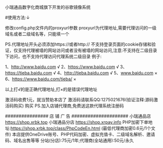 小瑞通品数字化商城旗下开发的谷歌镜像系统

#使用方法:↓

修改config.php文件内的proxyurl参数
proxyurl为代理地址,需要代理访问的一级域名或者二级域名等，只能填一个

PS.代理地址开头必须添加https://或者http://
不支持登录页面的cookie存储和验证，仅支持代理被墙的网站访问或者没有被墙的网站访问,注意:不支持在二级目录下访问，也不支持代理访问代理系统二级目录
例子:

1、http://www.baidu.com   √
2、https://www.baidu.com   √
3、https://tieba.baidu.com  √
4、http://tieba.baidu.com  √
5、www.baidu.com   ×
6、https://www.baidu.com/tieba/   ×

以上打√的是正确代理地址,打×的是错误代理地址

激活码收费1元，就当赞助本店了
激活码请联系QQ:1275021676(验证注释:源码激活码购买) 购买
PS.加入店铺代理商,免费送这款代理系统注册码


################  店  铺  广   告  #####################
小瑞通品店 https://shop.xrbk.top
小瑞通品分店 https://shop.xrpay.info
PHP加密下单地址:https://shop.xrbk.top/class/PhpCodeEn.html (最低代理商加密0.6元/1个文件)
本店提供OneDrive账号、PHP代码加密、虚拟充值卡、二级域名解析、邀请码、域名出售等等
分站(分店):75元/1年;代理商(全站通用):50元/永久
